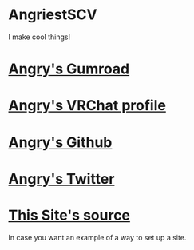 # AngriestSCV
I make cool things!


<a href="https://angriestscv.gumroad.com/">
    <h1 >Angry's Gumroad</h1>
</a>

<a href="https://vrchat.com/home/user/usr_61c48877-54a7-49b9-bf0c-696b6fb75982">
    <h1 >Angry's VRChat profile</h1>
</a>

<a href="https://github.com/AngriestSCV">
    <h1 >Angry's Github</h1>
</a>

<a href="https://x.com/angriestscv">
    <h1 >Angry's Twitter</h1>
</a>


<a href="https://github.com/AngriestSCV/AngriestSCV.github.io">
    <h1 >This Site's source</h1>
</a>

In case you want an example of a way to set up a site.


